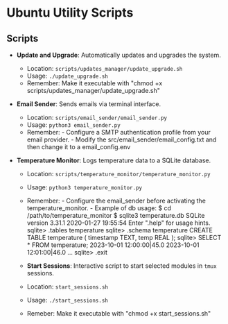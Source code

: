 # Ubuntu Utility Scripts

## Scripts

- **Update and Upgrade**: Automatically updates and upgrades the system.
  - Location: `scripts/updates_manager/update_upgrade.sh`
  - Usage: `./update_upgrade.sh`
  - Remember: Make it executable with "chmod +x scripts/updates_manager/update_upgrade.sh"  

- **Email Sender**: Sends emails via terminal interface.
  - Location: `scripts/email_sender/email_sender.py`
  - Usage: `python3 email_sender.py`
  - Remember: 
        - Configure a SMTP authentication profile from your email provider.
        - Modify the src/email_sender/email_config.txt and then change it to a email_config.env 

- **Temperature Monitor**: Logs temperature data to a SQLite database.
  - Location: `scripts/temperature_monitor/temperature_monitor.py`
  - Usage: `python3 temperature_monitor.py`
  - Remember: 
        - Configure the email_sender before activating the temperature_monitor.
        - Example of db usage:
            $ cd /path/to/temperature_monitor
            $ sqlite3 temperature.db
            SQLite version 3.31.1 2020-01-27 19:55:54
            Enter ".help" for usage hints.
            sqlite> .tables
            temperature
            sqlite> .schema temperature
            CREATE TABLE temperature (
                timestamp TEXT,
                temp REAL
            );
            sqlite> SELECT * FROM temperature;
            2023-10-01 12:00:00|45.0
            2023-10-01 12:01:00|46.0
            ...
            sqlite> .exit

  - **Start Sessions**: Interactive script to start selected modules in `tmux` sessions.
  - Location: `start_sessions.sh`
  - Usage: `./start_sessions.sh`
  - Remeber: Make it executable with "chmod +x start_sessions.sh"  